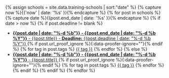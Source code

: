 {% assign schools = site.data.training-schools | sort:"date" %}
{% capture now %}{{'now' | date: '%s' }}{% endcapture %}
{% for post in schools %}
{% capture date %}{{post.end_date | date: '%s' }}{% endcapture %}
{% if date > now %} {% if post.deadline != blank %}

- [**{{post.date | date: "%-d %b"}} - {{post.end_date | date: "%-d %b %Y"}}** - {{post.title}} - **Deadline:** {{post.deadline | date: "%-d %b %Y"}} ]({{post.source}}){% if post.url_proof_ignore %}{:data-proofer-ignore=""}{% endif %}
  {% for tag in post.tags %}
  <a href="{{ '/training/our-events.html' | relative_url }}" title="Organized/supported by HSF"><span class="badge badge-success">{{ tag }}</span></a>
  {% endfor %} {% else %}
- [**{{post.date | date: "%-d %b"}} - {{post.end_date | date: "%-d %b %Y"}}** - {{post.title}} ]({{post.source}}){% if post.url_proof_ignore %}{:data-proofer-ignore=""}{% endif %}
  {% for tag in post.tags %}
  <a href="{{ '/training/our-events.html' | relative_url }}" title="Organized/supported by HSF"><span class="badge badge-success">{{ tag }}</span></a>
  {% endfor %} {% endif %} {% endif %} {% endfor %}
